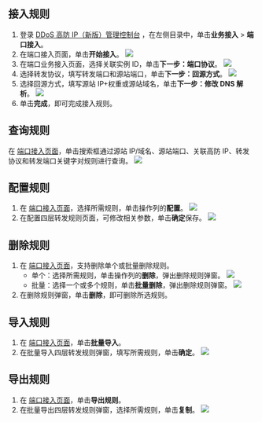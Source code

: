 ## 接入规则
1. 登录 [DDoS 高防 IP（新版）管理控制台](https://console.cloud.tencent.com/ddos/antiddos-advanced/access/l4) ，在左侧目录中，单击**业务接入** > **端口接入**。
2. 在端口接入页面，单击**开始接入**。
![](https://qcloudimg.tencent-cloud.cn/raw/29d205cba661ce24d48d71a4453fe7de.png)
2. 在端口业务接入页面，选择关联实例 ID，单击**下一步：端口协议**。
![](https://qcloudimg.tencent-cloud.cn/raw/2b757e2a3d7a1502621be594fc316313.png)
3. 选择转发协议，填写转发端口和源站端口，单击**下一步：回源方式**。
![](https://qcloudimg.tencent-cloud.cn/raw/ce7424e5e1f3f59cdb5d84cb30bda71a.png)
4. 选择回源方式，填写源站 IP+权重或源站域名，单击**下一步：修改 DNS 解析**。
![](https://qcloudimg.tencent-cloud.cn/raw/4f0387b8454f2139517e3e4c20fd801d.png)
5. 单击**完成**，即可完成接入规则。


## 查询规则
在 [端口接入页面](https://console.cloud.tencent.com/ddos/antiddos-advanced/access/l4)，单击搜索框通过源站 IP/域名、源站端口、关联高防 IP、转发协议和转发端口关键字对规则进行查询。
![](https://qcloudimg.tencent-cloud.cn/raw/28ce350fdd9a19ae546818123a855f47.png)


## 配置规则
1. 在 [端口接入页面](https://console.cloud.tencent.com/ddos/antiddos-advanced/access/l4)，选择所需规则，单击操作列的**配置**。
![](https://qcloudimg.tencent-cloud.cn/raw/6c6426aca544bd6c6e97d0a11bda2339.png)
2. 在配置四层转发规则页面，可修改相关参数，单击**确定**保存。
![](https://qcloudimg.tencent-cloud.cn/raw/a92966c8b0aee0fb0a8f0242e4abe4e1.png)

## 删除规则
1. 在 [端口接入页面](https://console.cloud.tencent.com/ddos/antiddos-advanced/access/l4)，支持删除单个或批量删除规则。
   - 单个：选择所需规则，单击操作列的**删除**，弹出删除规则弹窗。
   ![](https://qcloudimg.tencent-cloud.cn/raw/e5753aaf0a7557b40a3000c7d78397f7.png)
   - 批量：选择一个或多个规则，单击**批量删除**，弹出删除规则弹窗。
![](https://qcloudimg.tencent-cloud.cn/raw/8ea52452d2eee2901a774b422828866c.png)
2. 在删除规则弹窗，单击**删除**，即可删除所选规则。

## 导入规则
1. 在 [端口接入页面](https://console.cloud.tencent.com/ddos/antiddos-advanced/access/l4)，单击**批量导入**。
2. 在批量导入四层转发规则弹窗，填写所需规则，单击**确定**。
![](https://qcloudimg.tencent-cloud.cn/raw/c253eaeeab7c5ae57b2446c14684d7d2.png)


## 导出规则
1. 在 [端口接入页面](https://console.cloud.tencent.com/ddos/antiddos-advanced/access/l4)，单击**导出规则**。
2. 在批量导出四层转发规则弹窗，选择所需规则，单击**复制**。
![](https://qcloudimg.tencent-cloud.cn/raw/de8685343564f6a593ad1ba24d8b55f8.png)
